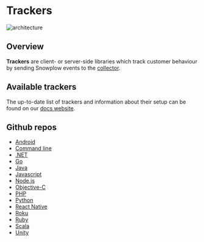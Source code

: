 # Trackers

![architecture][architecture-image]

## Overview

**Trackers** are client- or server-side libraries which track customer behaviour by sending Snowplow events to the [collector][collector].

## Available trackers

The up-to-date list of trackers and information about their setup can be found on our [docs website][docs-website].

## Github repos

- [Android](https://github.com/snowplow/snowplow-android-tracker)
- [Command line](https://github.com/snowplow/snowplow-tracking-cli)
- [.NET](https://github.com/snowplow/snowplow-dotnet-tracker)
- [Go](https://github.com/snowplow/snowplow-golang-tracker)
- [Java](https://github.com/snowplow/snowplow-java-tracker)
- [Javascript](https://github.com/snowplow/snowplow-javascript-tracker)
- [Node.js](https://github.com/snowplow/snowplow-nodejs-tracker)
- [Objective-C](https://github.com/snowplow/snowplow-objc-tracker)
- [PHP](https://github.com/snowplow/snowplow-php-tracker)
- [Python](https://github.com/snowplow/snowplow-python-tracker)
- [React Native](https://github.com/snowplow-incubator/snowplow-react-native-tracker)
- [Roku](https://github.com/snowplow-incubator/snowplow-roku-tracker)
- [Ruby](https://github.com/snowplow/snowplow-ruby-tracker)
- [Scala](https://github.com/snowplow/snowplow-scala-tracker)
- [Unity](https://github.com/snowplow/snowplow-unity-tracker)

[architecture-image]: https://d3i6fms1cm1j0i.cloudfront.net/github-wiki/images/snowplow-architecture-1a-trackers.png

[collector]: https://github.com/snowplow/stream-collector/

[docs-website]: https://docs.snowplowanalytics.com/docs/setup-snowplow-on-aws/setup-trackers/
